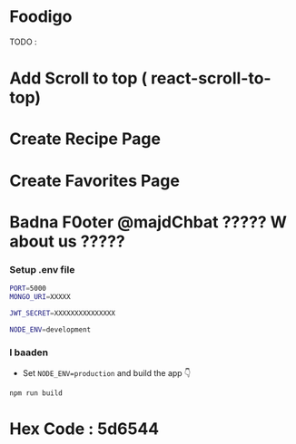 # Foodigo

TODO :

# Add Scroll to top ( react-scroll-to-top)

# Create Recipe Page

# Create Favorites Page

# Badna F0oter @majdChbat ????? W about us ?????

### Setup .env file

```bash
PORT=5000
MONGO_URI=XXXXX

JWT_SECRET=XXXXXXXXXXXXXXX

NODE_ENV=development


```

### l baaden

- Set `NODE_ENV=production` and build the app 👇

```shell
npm run build
```

# Hex Code : 5d6544
